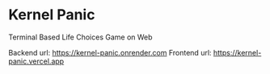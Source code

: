 # Kernel Panic
Terminal Based Life Choices Game on Web

Backend url: https://kernel-panic.onrender.com
Frontend url: https://kernel-panic.vercel.app